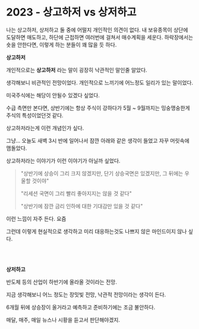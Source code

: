 # 2023 - 상고하저 vs 상저하고

나는 상고하저, 상저하고 둘 중에 어떨지 개인적인 의견이 없다. 내 보유종목이 상단에 도달하면 매도하고, 하단에 근접하면 여러번에 걸쳐서 매수계획을 세운다. 하락장에서는 숏을 안한다면, 이렇게 하는 분들이 꽤 많을 듯 하다.<br>

**상고하저**<br>

개인적으로는 **상고하저** 라는 말이 굉장히 낙관적인 말인줄 알았다.

생각해보니 비관적인 전망이었다. 개인적으로 느끼기에 어느정도 일리가 있는 말이었다. 

미국주식에는 해당이 안될수 있겠다 싶었다.

수급 측면만 본다면, 상반기에는 항상 주식이 강하다가 5월 \~ 9월까지는 밍숭맹숭한게 주식의 특성이었던것 같다.

상고하저라는게 이런 개념인가 싶다.



그냥... 오늘도 새벽 3시 반에 일어나서 잠깐 아래와 같은 생각이 들었고 자꾸 머릿속에 맴돌았다.

상고하저라는 이야기가 이런 이야기가 아닐까 싶었다.

> "상반기에 상승이 그리 크지 않겠지만, 단기 상승국면은 있겠지만, 그 뒤에는 우울할 것이야"
>
> "리세션 국면이 그리 빨리 좋아지지는 않을 것 같다"
>
> "상반기에 잠깐 금리 인하에 대한 기대감만 있을 것 같다"

이런 느낌이 자주 든다. 요즘<br>

그런데 이렇게 현실적으로 생각하고 미리 대응하는것도 나쁘지 않은 마인드이지 않나 싶다.<br>

<br>

<br>

**상저하고**<br>

반도체 등의 산업이 하반기에 올라올 것이라는 전망.

지금 생각해보니 어느 정도는 장밋빛 전망, 낙관적 전망이라는 생각이 든다.<br>

6개월 뒤에 상승장이 올거라고 예측하고 준비하기에는 조금 불안하다.

매달, 매주, 매일 뉴스나 시황을 듣고서 판단해야겠지.